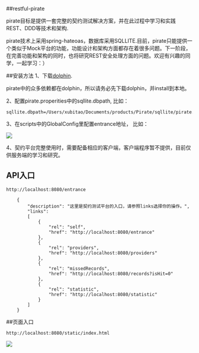 ##restful-pirate

pirate目标是提供一套完整的契约测试解决方案，并在此过程中学习和实践REST、DDD等技术和架构.

pirate技术上采用spring-hateoas，数据库采用SQLLITE.目前，pirate只能提供一个类似于Mock平台的功能，功能设计和架构方面都存在着很多问题。下一阶段，在完善功能和架构的同时，也将研究REST安全处理方面的问题。欢迎有兴趣的同学，一起学习：）


##安装方法
1、下载[dolphin](https://github.com/xubitao/dolphin).

   pirate中的众多依赖都在dolphin，所以请务必先下载dolphin，并install到本地。

2、配置pirate.properities中的sqllite.dbpath, 比如：
```
sqllite.dbpath=/Users/xubitao/Documents/products/Pirate/sqllite/pirate.db
```

3、在scripts中的GlobalConfig里配置entrance地址， 比如：

![](https://github.com/xubitao/readme/blob/master/src/main/java/cn/xubitao/readme/images/globalConfig_entrance.png?raw=true)  

4、契约平台完整使用时，需要配备相应的客户端，客户端程序暂不提供，目前仅供服务端的学习和研究。
## API入口
```
http://localhost:8080/entrance
```
```
    {
        "description": "这里是契约测试平台的入口，请参照links选择你的操作。",
        "links":
        [
            {
                "rel": "self",
                "href": "http://localhost:8080/entrance"
            },
            {
                "rel": "providers",
                "href": "http://localhost:8080/providers"
            },
            {
                "rel": "missedRecords",
                "href": "http://localhost:8080/records?isHit=0"
            },
            {
                "rel": "statistic",
                "href": "http://localhost:8080/statistic"
            }
        ]
    }
```

##页面入口
```
http://localhost:8080/static/index.html
```

![](https://github.com/xubitao/readme/blob/master/src/main/java/cn/xubitao/readme/images/index.png?raw=true)  
